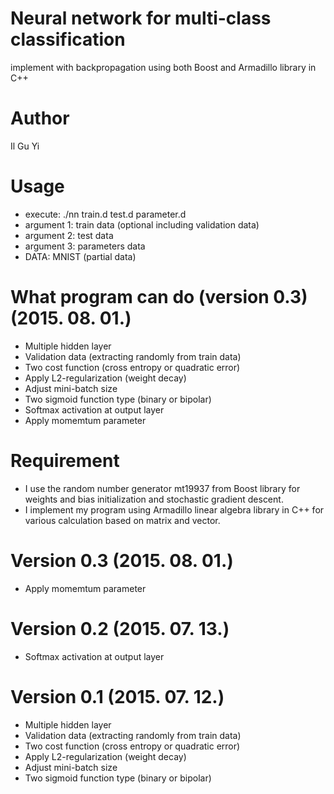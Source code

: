 # Neural network for multi-class classification
implement with backpropagation using both Boost and Armadillo library in C++

# Author
Il Gu Yi


# Usage
- execute: ./nn train.d test.d parameter.d
- argument 1: train data (optional including validation data)
- argument 2: test data
- argument 3: parameters data
- DATA: MNIST (partial data) 


# What program can do (version 0.3) (2015. 08. 01.)
- Multiple hidden layer
- Validation data (extracting randomly from train data)
- Two cost function (cross entropy or quadratic error)
- Apply L2-regularization (weight decay)
- Adjust mini-batch size
- Two sigmoid function type (binary or bipolar)
- Softmax activation at output layer
- Apply momemtum parameter


# Requirement
- I use the random number generator mt19937 from Boost library
for weights and bias initialization and stochastic gradient descent.
- I implement my program using Armadillo linear algebra library in C++
for various calculation based on matrix and vector.


# Version 0.3 (2015. 08. 01.)
- Apply momemtum parameter

# Version 0.2 (2015. 07. 13.)
- Softmax activation at output layer

# Version 0.1 (2015. 07. 12.)
- Multiple hidden layer
- Validation data (extracting randomly from train data)
- Two cost function (cross entropy or quadratic error)
- Apply L2-regularization (weight decay)
- Adjust mini-batch size
- Two sigmoid function type (binary or bipolar)


